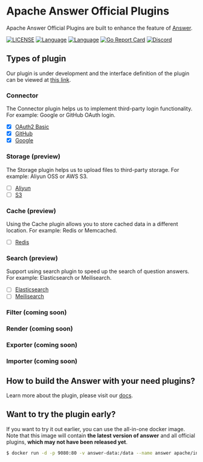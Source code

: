 # Apache Answer Official Plugins

Apache Answer Official Plugins are built to enhance the feature of [Answer](https://github.com/apache/incubator-answer).

[![LICENSE](https://img.shields.io/github/license/apache/incubator-answer)](https://github.com/apache/incubator-answer/blob/main/LICENSE)
[![Language](https://img.shields.io/badge/language-go-blue.svg)](https://golang.org/)
[![Language](https://img.shields.io/badge/language-react-blue.svg)](https://reactjs.org/)
[![Go Report Card](https://goreportcard.com/badge/github.com/apache/incubator-answer)](https://goreportcard.com/report/github.com/apache/incubator-answer)
[![Discord](https://img.shields.io/badge/discord-chat-5865f2?logo=discord&logoColor=f5f5f5)](https://discord.gg/Jm7Y4cbUej)

## Types of plugin

Our plugin is under development and the interface definition of the plugin can be viewed at [this link](https://github.com/apache/incubator-answer/tree/main/plugin).

### Connector

The Connector plugin helps us to implement third-party login functionality. For example: Google or GitHub OAuth login.

- [x] [OAuth2 Basic](https://github.com/apache/incubator-answer-plugins/tree/main/connector-basic)
- [x] [GitHub](https://github.com/apache/incubator-answer-plugins/tree/main/connector-github)
- [x] [Google](https://github.com/apache/incubator-answer-plugins/tree/main/connector-google)

### Storage (preview)

The Storage plugin helps us to upload files to third-party storage. For example: Aliyun OSS or AWS S3.

- [ ] [Aliyun](https://github.com/apache/incubator-answer-plugins/tree/main/storage-aliyunoss)
- [ ] [S3](https://github.com/apache/incubator-answer-plugins/tree/main/storage-s3)

### Cache (preview)

Using the Cache plugin allows you to store cached data in a different location. For example: Redis or Memcached.

- [ ] [Redis](https://github.com/apache/incubator-answer-plugins/tree/main/cache-redis)

### Search (preview)

Support using search plugin to speed up the search of question answers. For example: Elasticsearch or Meilisearch.

- [ ] [Elasticsearch](https://github.com/apache/incubator-answer-plugins/tree/main/search-elasticsearch)
- [ ] [Meilisearch](https://github.com/apache/incubator-answer-plugins/tree/main/search-meilisearch)

### Filter (coming soon)

### Render (coming soon)

### Exporter (coming soon)

### Importer (coming soon)

## How to build the Answer with your need plugins?

Learn more about the plugin, please visit our [docs](https://answer.apache.org/docs/plugins).

## Want to try the plugin early?

If you want to try it out earlier, you can use the all-in-one docker image. Note that this image will contain **the latest version of answer** and all official plugins, **which may not have been released yet**.

```bash
$ docker run -d -p 9080:80 -v answer-data:/data --name answer apache/incubator-answer:all-in-one
```